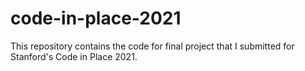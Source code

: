 # code-in-place-2021
This repository contains the code for final project that I submitted for Stanford's Code in Place 2021.
